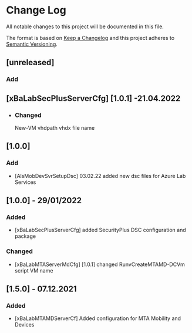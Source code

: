 # Change Log
All notable changes to this project will be documented in this file.
 
The format is based on [Keep a Changelog](http://keepachangelog.com/)
and this project adheres to [Semantic Versioning](http://semver.org/).

## [unreleased]
 
### Add


## [xBaLabSecPlusServerCfg] [1.0.1] -21.04.2022
- ### Changed
  New-VM vhdpath vhdx file name

## [1.0.0]
 
### Add
- [AlsMobDevSvrSetupDsc] 03.02.22
  added new dsc files for Azure Lab Services

## [1.0.0] - 29/01/2022

### Added
- [xBaLabSecPlusServerCfg]
  added SecurityPlus DSC configuration and package

### Changed
- [xBaLabMTAServerMdCfg] [1.0.1]
  changed RunvCreateMTAMD-DCVm script VM name
  
## [1.5.0] - 07.12.2021

### Added
- [xBaLabMTAMDServerCf]
  Added configuration for MTA Mobility and Devices



